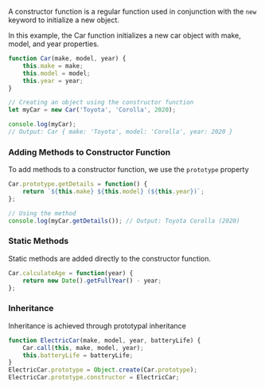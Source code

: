 A constructor function is a regular function used in conjunction with the `new` keyword to initialize a new object.

In this example, the Car function initializes a new car object with make, model, and year properties.

```js
function Car(make, model, year) {
    this.make = make;
    this.model = model;
    this.year = year;
}

// Creating an object using the constructor function
let myCar = new Car('Toyota', 'Corolla', 2020);

console.log(myCar);
// Output: Car { make: 'Toyota', model: 'Corolla', year: 2020 }
```

### Adding Methods to Constructor Function

To add methods to a constructor function, we use the `prototype` property

```js
Car.prototype.getDetails = function() {
    return `${this.make} ${this.model} (${this.year})`;
};

// Using the method
console.log(myCar.getDetails()); // Output: Toyota Corolla (2020)
```

### Static Methods

Static methods are added directly to the constructor function.

```js
Car.calculateAge = function(year) {
    return new Date().getFullYear() - year;
};
```

### Inheritance

Inheritance is achieved through prototypal inheritance

```js
function ElectricCar(make, model, year, batteryLife) {
    Car.call(this, make, model, year);
    this.batteryLife = batteryLife;
}
ElectricCar.prototype = Object.create(Car.prototype);
ElectricCar.prototype.constructor = ElectricCar;
```
